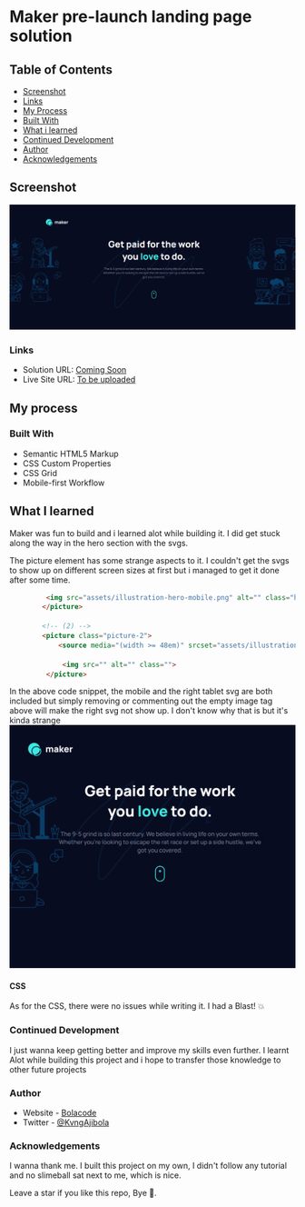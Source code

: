 # Maker pre-launch landing page solution

## Table of Contents

- [Screenshot](#Screenshot)
- [Links](#Links)
- [My Process](My-process)
- [Built With](#Built-With)
- [What i learned](#What-I-Learned)
- [Continued Development](#Continued-Development)
- [Author](#Author)
- [Acknowledgements](#Acknowledgments)

## Screenshot

![](./DevMode/Maker-Desktop.png)

### Links
- Solution URL: [Coming Soon](#Coming-Soon)
- Live Site URL: [To be uploaded](#To-be-Uploaded)

## My process

### Built With
- Semantic HTML5 Markup
- CSS Custom Properties
- CSS Grid
- Mobile-first Workflow

## What I learned
Maker was fun to build and i learned alot while building it. I did get stuck along the way in the hero section with the svgs.

The picture element has some strange aspects to it. I couldn't get the svgs to show up on different screen sizes at first but i managed to get it done after some time.

```html
         <img src="assets/illustration-hero-mobile.png" alt="" class="hero-image" width="410" height="233">
        </picture>
        
        <!-- (2) -->
        <picture class="picture-2">
            <source media="(width >= 48em)" srcset="assets/illustration-hero-right.svg" width="317" height="358" class="hero-right hero-svg">

             <img src="" alt="" class="">
         </picture>
```

In the above code snippet, the mobile and the right tablet svg are both included but simply removing or commenting out the empty image tag above will make the right svg not show up. I don't know why that is but it's kinda strange
            ![](./DevMode/Tablet-right.png)

#### CSS
As for the CSS, there were no issues while writing it. I had a Blast! 💥

### Continued Development
I just wanna keep getting better and improve my skills even further. I learnt Alot while building this project and i hope to transfer those knowledge to other future projects

### Author
- Website - [Bolacode](#bolacode.com)
 - Twitter - [@KvngAjibola](#https://twitter.com/kvngajibola)

### Acknowledgements

I wanna thank me. I built this project on my own, I didn't follow any tutorial and no slimeball sat next to me, which is nice. 

Leave a star if you like this repo, Bye 👋. 

